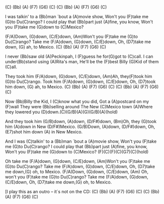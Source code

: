 (C) (Bb) (A)   (F7) (G6) (C)    (C) (Bb) (A)   (F7) (G6) (C)  

I was talkin' to a (Bb)man ´bout a (A)movie show,
Won't you (F)take me (G)to Du(C)rango?
I could play that (Bb)part just (A)fine, you know,
Won't you (F)take me (G)down to (C)Mexico?

(F/A)Down, (G)down, (C/E)down,
(Am)Won't you (F)take me (G)to Du(C)rango?
Take me (F/A)down, (G)down, (C/E)down,
Oh, (D7)take me down, (G) ah, to Mexico. 
(C) (Bb) (A)   (F7) (G6) (C)

I never (Bb)saw old (A)Peckinpah,
I (F)guess he for(G)got to (C)call.
I can under(Bb)stand using (A)Rita's man,
He'll be the (F)best Billy (G)Kid of them (C)all.

They took him (F/A)down, (G)down, (C/E)down,
(Am)Ah, they(F)took him (G)to Du(C)rango.
Took him (F/A)down, (G)down, (C/E)down,
Oh, (D7)took him down, (G) ah, to Mexico. 
(C) (Bb) (A)   (F7) (G6) (C)   (C) (Bb) (A)   (F7) (G6) (C)

Now (Bb)Billy the Kid, 
I (C)know what you did,
Got a (A)postcard on my (F)wall
They were (Bb)selling around 
The New (C)Mexico town
(A)Where they lowered you (D)down.(C)(G/B)(A)(G)(G/B)(A)(hold)

And they took him (G/B)down, (A)down, (D/F#)down,
(Bm)Oh, they (G)took him (A)down in New (D/F#)Mexico.
(G/B)Down, (A)down, (D/F#)down,
Oh, (E7)shot him down (A) in New Mexico.

And I was (C)talkin' to a (Bb)man ´bout a (A)movie show,
Won't you (F)take me (G)to Du(C)rango?
I could play that (Bb)part just (A)fine, you know,
Won't you (F)take me (G)down to (C)Mexico?
(F)(C)(F)(C)(G7)(C)(hold)

Oh take me (F/A)down, (G)down, (C/E)down,
(Am)Won't you (F)take me (G)to Du(C)rango?
Take me (F/A)down, (G)down, (C/E)down,
Oh, (D7)take me down,(G) oh, to Mexico.
(F/A)Down, (G)down, (C/E)down,
(Am) Oh, won't you (F)take me (G)to Du(C)rango?
Take me (F/A)down, (G)down, (C/E)down,
Oh, (D7)take me down,(G) oh, to Mexico. 

[I play this as an outro – it´s not on the CD:
(C) (Bb) (A)   (F7) (G6) (C)   (C) (Bb) (A)   (F7) (G6) (C)
